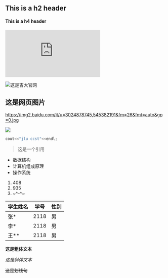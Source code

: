## This is a h2 header

#### This is a h4 header

![查看另一个文件请点击这里](https://github.com/kukudechen/chenshuohome/blob/main/README.md)

![这是吉大官网](https://www.jlu.edu.cn/)

## 这是网页图片
https://img2.baidu.com/it/u=3024878745,545382191&fm=26&fmt=auto&gp=0.jpg

![](https://img2.baidu.com/it/u=3024878745,545382191&fm=26&fmt=auto&gp=0.jpg)


```C++
cout<<"jlu ccst"<<endl;
```


> 这是一个引用


- 数据结构
- 计算机组成原理
- 操作系统



1. 408
2. 935
3. ~^-^~


| 学生姓名 | 学号 | 性别 |
| -------- | ---- | ---- |
| 张*      | 2118 | 男   |
| 李*      | 2118 | 男   |
| 王**     | 2118 | 男   |

**这是粗体文本**

*这是斜体文本*

~~这是划线句~~
